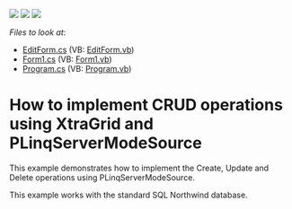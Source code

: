 <!-- default badges list -->
![](https://img.shields.io/endpoint?url=https://codecentral.devexpress.com/api/v1/VersionRange/128629630/12.2.5%2B)
[![](https://img.shields.io/badge/Open_in_DevExpress_Support_Center-FF7200?style=flat-square&logo=DevExpress&logoColor=white)](https://supportcenter.devexpress.com/ticket/details/E4500)
[![](https://img.shields.io/badge/📖_How_to_use_DevExpress_Examples-e9f6fc?style=flat-square)](https://docs.devexpress.com/GeneralInformation/403183)
<!-- default badges end -->
<!-- default file list -->
*Files to look at*:

* [EditForm.cs](./CS/PLinqServerModeSource/EditForm.cs) (VB: [EditForm.vb](./VB/PLinqServerModeSource/EditForm.vb))
* [Form1.cs](./CS/PLinqServerModeSource/Form1.cs) (VB: [Form1.vb](./VB/PLinqServerModeSource/Form1.vb))
* [Program.cs](./CS/PLinqServerModeSource/Program.cs) (VB: [Program.vb](./VB/PLinqServerModeSource/Program.vb))
<!-- default file list end -->
# How to implement CRUD operations using XtraGrid and PLinqServerModeSource 


<p>This example demonstrates how to implement the Create, Update and Delete operations using PLinqServerModeSource.</p><p>This example works with the standard SQL Northwind database.</p>

<br/>


